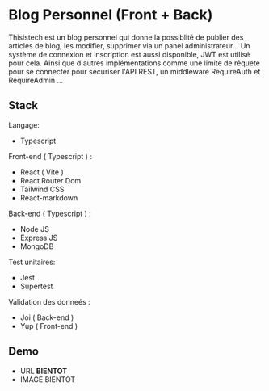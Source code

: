 
# Blog Personnel (Front + Back)

Thisistech est un blog personnel qui donne la possiblité de publier des articles de blog, les modifier, supprimer via un panel administrateur... Un système de connexion et inscription est aussi disponible, JWT est utilisé pour cela. Ainsi que d'autres implémentations comme une limite de rêquete pour se connecter pour sécuriser l'API REST, un middleware RequireAuth et RequireAdmin ...

## Stack

Langage:
* Typescript

Front-end ( Typescript ) :
* React ( Vite )
* React Router Dom
* Tailwind CSS
* React-markdown

Back-end ( Typescript ) :
* Node JS
* Express JS
* MongoDB

Test unitaires:
* Jest
* Supertest

Validation des donneés :
* Joi ( Back-end )
* Yup ( Front-end )

## Demo
* URL **BIENTOT**
* IMAGE BIENTOT
